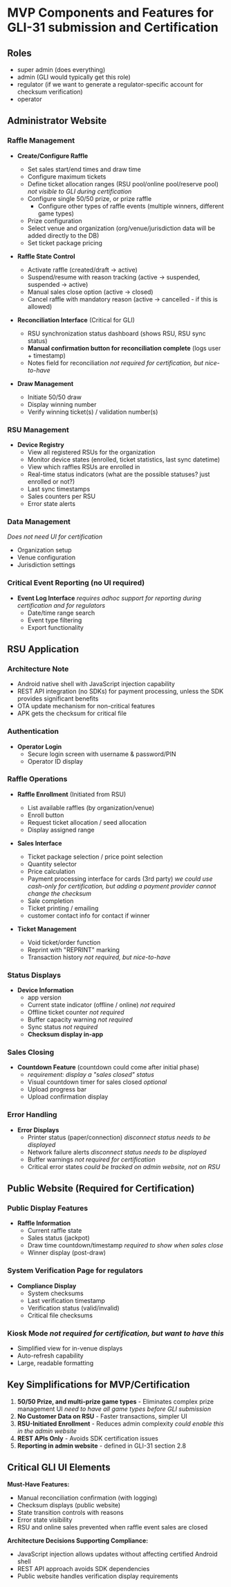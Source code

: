 # MVP Components and Features for GLI-31 submission and Certification

## Roles
- super admin (does everything)
- admin (GLI would typically get this role)
- regulator (if we want to generate a regulator-specific account for checksum verification)
- operator

## Administrator Website

### Raffle Management
- **Create/Configure Raffle**
  - Set sales start/end times and draw time
  - Configure maximum tickets
  - Define ticket allocation ranges (RSU pool/online pool/reserve pool) *not visible to GLI during certification*
  - Configure single 50/50 prize, or prize raffle
    - Configure other types of raffle events (multiple winners, different game types)
  - Prize configuration
  - Select venue and organization (org/venue/jurisdiction data will be added directly to the DB)
  - Set ticket package pricing

- **Raffle State Control**
  - Activate raffle (created/draft → active)
  - Suspend/resume with reason tracking (active -> suspended, suspended -> active)
  - Manual sales close option (active -> closed)
  - Cancel raffle with mandatory reason (active -> cancelled - if this is allowed)

- **Reconciliation Interface** (Critical for GLI)
  - RSU synchronization status dashboard (shows RSU, RSU sync status)
  - **Manual confirmation button for reconciliation complete** (logs user + timestamp)
  - Notes field for reconciliation *not required for certification, but nice-to-have*

- **Draw Management**
  - Initiate 50/50 draw
  - Display winning number
  - Verify winning ticket(s) / validation number(s)

### RSU Management
- **Device Registry**
  - View all registered RSUs for the organization
  - Monitor device states (enrolled, ticket statistics, last sync datetime)
  - View which raffles RSUs are enrolled in
  - Real-time status indicators (what are the possible statuses? just enrolled or not?)
  - Last sync timestamps
  - Sales counters per RSU
  - Error state alerts

### Data Management
*Does not need UI for certification*
- Organization setup
- Venue configuration
- Jurisdiction settings

### Critical Event Reporting (no UI required)
- **Event Log Interface** *requires adhoc support for reporting during certification and for regulators*
  - Date/time range search
  - Event type filtering
  - Export functionality

## RSU Application

### Architecture Note
- Android native shell with JavaScript injection capability
- REST API integration (no SDKs) for payment processing, unless the SDK provides significant benefits
- OTA update mechanism for non-critical features
- APK gets the checksum for critical file

### Authentication
- **Operator Login**
  - Secure login screen with username & password/PIN
  - Operator ID display

### Raffle Operations
- **Raffle Enrollment** (Initiated from RSU)
  - List available raffles (by organization/venue)
  - Enroll button
  - Request ticket allocation / seed allocation
  - Display assigned range

- **Sales Interface**
  - Ticket package selection / price point selection
  - Quantity selector
  - Price calculation
  - Payment processing interface for cards (3rd party)  *we could use cash-only for certification, but adding a payment provider cannot change the checksum*
  - Sale completion
  - Ticket printing / emailing
  - customer contact info for contact if winner

- **Ticket Management**
  - Void ticket/order function
  - Reprint with "REPRINT" marking
  - Transaction history *not required, but nice-to-have*

### Status Displays
- **Device Information**
  - app version
  - Current state indicator (offline / online) *not required*
  - Offline ticket counter *not required*
  - Buffer capacity warning *not required*
  - Sync status *not required*
  - **Checksum display in-app**

### Sales Closing
- **Countdown Feature** (countdown could come after initial phase)
  - *requirement: display a "sales closed" status*
  - Visual countdown timer for sales closed *optional*
  - Upload progress bar
  - Upload confirmation display

### Error Handling
- **Error Displays**
  - Printer status (paper/connection) *disconnect status needs to be displayed*
  - Network failure alerts *disconnect status needs to be displayed*
  - Buffer warnings *not required for certification*
  - Critical error states *could be tracked on admin website, not on RSU*

## Public Website (Required for Certification)

### Public Display Features
- **Raffle Information**
  - Current raffle state
  - Sales status (jackpot)
  - Draw time countdown/timestamp *required to show when sales close*
  - Winner display (post-draw)

### System Verification Page for regulators
- **Compliance Display**
  - System checksums
  - Last verification timestamp
  - Verification status (valid/invalid)
  - Critical file checksums

### Kiosk Mode *not required for certification, but want to have this*
- Simplified view for in-venue displays
- Auto-refresh capability
- Large, readable formatting

## Key Simplifications for MVP/Certification

1. **50/50 Prize, and multi-prize game types** - Eliminates complex prize management UI *need to have all game types before GLI submission*
2. **No Customer Data on RSU** - Faster transactions, simpler UI
3. **RSU-Initiated Enrollment** - Reduces admin complexity *could enable this in the admin website*
4. **REST APIs Only** - Avoids SDK certification issues
5. **Reporting in admin website** - defined in GLI-31 section 2.8

## Critical GLI UI Elements

**Must-Have Features:**
- Manual reconciliation confirmation (with logging)
- Checksum displays (public website)
- State transition controls with reasons
- Error state visibility
- RSU and online sales prevented when raffle event sales are closed

**Architecture Decisions Supporting Compliance:**
- JavaScript injection allows updates without affecting certified Android shell
- REST API approach avoids SDK dependencies
- Public website handles verification display requirements
